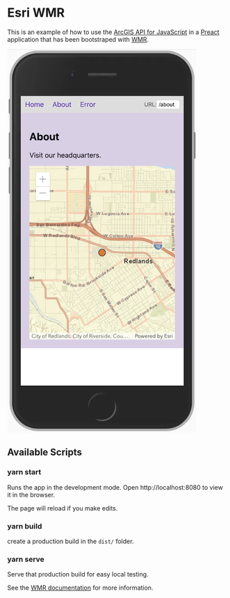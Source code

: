 # Esri WMR

This is an example of how to use the [ArcGIS API for JavaScript](https://developers.arcgis.com/javascript/) in a [Preact](https://preactjs.com/) application that has been bootstraped with [WMR](https://github.com/preactjs/wmr).

![Sreenshot](./screenshot.png)

## Available Scripts

### yarn start

Runs the app in the development mode.
Open http://localhost:8080 to view it in the browser.

The page will reload if you make edits.

### yarn build

create a production build in the  `dist/` folder.

### yarn serve

Serve that production build for easy local testing.

See the [WMR documentation](https://github.com/preactjs/wmr) for more information.
